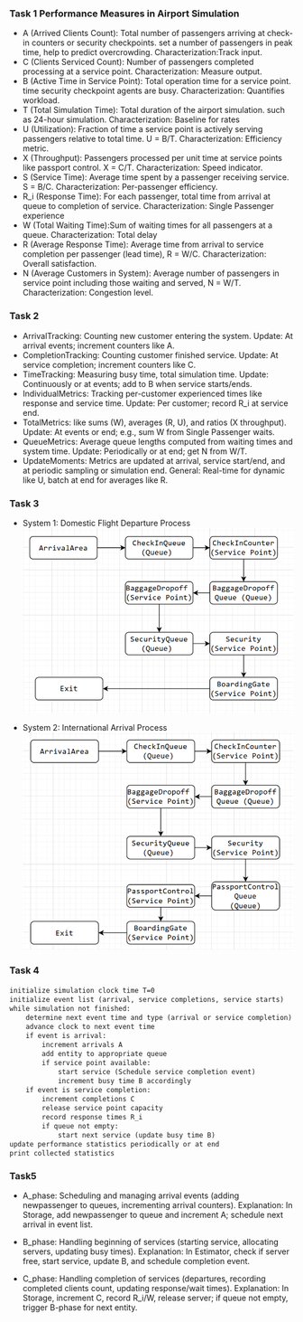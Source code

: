 ### Task 1 Performance Measures in Airport Simulation
- A (Arrived Clients Count): Total number of passengers arriving at check-in counters or security checkpoints. set a number of passengers in peak time, help to predict overcrowding. Characterization:Track input.
- C (Clients Serviced Count): Number of passengers completed processing at a service point. Characterization: Measure output.
- B (Active Time in Service Point): Total operation time for a service point. time security checkpoint agents are busy. Characterization: Quantifies workload.
- T (Total Simulation Time): Total duration of the airport simulation. such as 24-hour simulation. Characterization: Baseline for rates
- U (Utilization): Fraction of time a service point is actively serving passengers relative to total time. U = B/T. Characterization: Efficiency metric.
- X (Throughput): Passengers processed per unit time at service points like passport control. X = C/T. Characterization: Speed indicator.
- S (Service Time): Average time spent by a passenger receiving service. S = B/C. Characterization: Per-passenger efficiency.
- R_i (Response Time): For each passenger, total time from arrival at queue to completion of service. Characterization: Single Passenger experience 
- W (Total Waiting Time):Sum of waiting times for all passengers at a queue. Characterization: Total delay
- R (Average Response Time): Average time from arrival to service completion per passenger (lead time), R = W/C. Characterization: Overall satisfaction.
- N (Average Customers in System): Average number of passengers in service point including those waiting and served, N = W/T. Characterization: Congestion level.
### Task 2 
- ArrivalTracking: Counting new customer entering the system. Update: At arrival events; increment counters like A.
- CompletionTracking: Counting customer finished service. Update: At service completion; increment counters like C.
- TimeTracking: Measuring busy time, total simulation time. Update: Continuously or at events; add to B when service starts/ends.
- IndividualMetrics: Tracking per-customer experienced times like response and service time. Update: Per customer; record R_i at service end.
- TotalMetrics: like sums (W), averages (R, U), and ratios (X throughput). Update: At events or end; e.g., sum W from Single Passenger waits.
- QueueMetrics: Average queue lengths computed from waiting times and system time. Update: Periodically or at end; get N from W/T.
- UpdateMoments: Metrics are updated at arrival, service start/end, and at periodic sampling or simulation end. General: Real-time for dynamic  like U, batch at end for averages like R.
### Task 3 
- System 1: Domestic Flight Departure Process
![alt text](image.png)

- System 2: International Arrival Process
![alt text](image-1.png)
### Task 4
```pseudocode	
initialize simulation clock time T=0
initialize event list (arrival, service completions, service starts)
while simulation not finished:
    determine next event time and type (arrival or service completion)
    advance clock to next event time
    if event is arrival:
        increment arrivals A
        add entity to appropriate queue
        if service point available:
            start service (Schedule service completion event)
            increment busy time B accordingly
    if event is service completion:
        increment completions C
        release service point capacity
        record response times R_i
        if queue not empty:
            start next service (update busy time B)
update performance statistics periodically or at end
print collected statistics
```	
### Task5
- A_phase: Scheduling and managing arrival events (adding newpassenger to queues, incrementing arrival counters). Explanation: In Storage, add newpassenger to queue and increment A; schedule next arrival in event list.

- B_phase: Handling beginning of services (starting service, allocating servers, updating busy times). Explanation: In Estimator, check if server free, start service, update B, and schedule completion event.

- C_phase: Handling completion of services (departures, recording completed clients count, updating response/wait times). Explanation: In Storage, increment C, record R_i/W, release server; if queue not empty, trigger B-phase for next entity.
